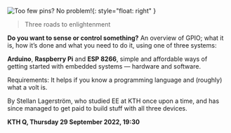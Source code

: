 <!-- 
.. title: Embedded computers and GPIO
.. slug: gpio
.. date: 2022-09-08 22:36:00 CET
.. description: 
.. category: 2022
-->

![Too few pins?  No problem!](/images/gpio2.jpg){: style="float: right" }

> Three roads to enlightenment


**Do you want to sense or control something?** An overview of GPIO;
what it is, how it’s done and what you need to do it, using one of
three systems:

**Arduino**, **Raspberry Pi** and **ESP 8266**, simple and affordable
ways of getting started with embedded systems — hardware and software.

Requirements: It helps if you know a programming language and
(roughly) what a volt is.

By Stellan Lagerström, who studied EE at KTH once upon a time, and has
since managed to get paid to build stuff with all three devices.

**KTH Q, Thursday 29 September 2022, 19:30**
